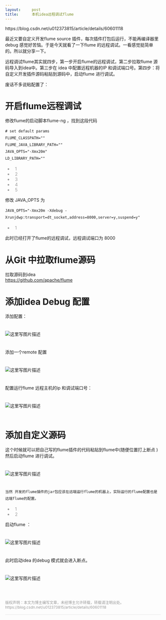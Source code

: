 ```yaml
---
layout:     post
title:      本机idea远程调试flume
---
```

<div id="article_content" class="article_content clearfix csdn-tracking-statistics" data-pid="blog" data-mod="popu_307" data-dsm="post">
								            <link rel="stylesheet" href="https://csdnimg.cn/release/phoenix/template/css/ck_htmledit_views-f76675cdea.css">
						<div class="htmledit_views" id="content_views">
                <p>https://blog.csdn.net/u012373815/article/details/60601118</p><p></p><div class="article_content clearfix csdn-tracking-statistics" style="padding:0px;margin:0px;"><div class="markdown_views" style="padding:0px;margin:0px;font-family:'-apple-system', 'SF UI Text', Arial, 'PingFang SC', 'Hiragino Sans GB', 'Microsoft YaHei', 'WenQuanYi Micro Hei', sans-serif, SimHei, SimSun;"><p>最近又要自定义开发flume source 插件，每次插件打包后运行，不能再编译器里debug 感觉好苦恼。于是今天就看了一下flume 的远程调试。一看感觉挺简单的。所以就分享一下。</p><p>远程调试flume其实就四步，第一步开启flume的远程调试，第二步拉取flume 源码导入到idea中。第三步在 idea 中配置远程机器的IP 和调试端口号。第四步：将自定义开发插件源码粘贴到源码中，启动flume 进行调试。</p><p>废话不多说粘配置了：</p><h1 style="padding:0px;"><a></a>开启flume远程调试</h1><p>修改flume的启动脚本flume-ng ，找到这段代码</p><pre class="prettyprint" style="font-size:14px;line-height:22px;"><code class="hljs actionscript has-numbering"># <span class="hljs-keyword">set</span> <span class="hljs-keyword">default</span> params
FLUME_CLASSPATH=<span class="hljs-string">""</span>
FLUME_JAVA_LIBRARY_PATH=<span class="hljs-string">""</span>
JAVA_OPTS=<span class="hljs-string">"-Xmx20m"</span>
LD_LIBRARY_PATH=<span class="hljs-string">""</span></code></pre><ul class="pre-numbering"><li style="padding-right:8px;padding-left:8px;color:rgb(153,153,153);">1</li><li style="padding-right:8px;padding-left:8px;color:rgb(153,153,153);">2</li><li style="padding-right:8px;padding-left:8px;color:rgb(153,153,153);">3</li><li style="padding-right:8px;padding-left:8px;color:rgb(153,153,153);">4</li><li style="padding-right:8px;padding-left:8px;color:rgb(153,153,153);">5</li></ul><p>修改 JAVA_OPTS 为</p><pre class="prettyprint" style="font-size:14px;line-height:22px;"><code class="hljs ini has-numbering"><span class="hljs-setting">JAVA_OPTS=<span class="hljs-value"><span class="hljs-string">"-Xmx20m -Xdebug -Xrunjdwp:transport=dt_socket,address=8000,server=y,suspend=y"</span></span></span></code></pre><ul class="pre-numbering"><li style="padding-right:8px;padding-left:8px;color:rgb(153,153,153);">1</li></ul><p>此时已经打开了flume的远程调试，远程调试端口为 8000</p><h1 style="padding:0px;"><a></a>从Git 中拉取flume源码</h1><p>拉取源码到idea <br><a href="https://github.com/apache/flume" rel="nofollow">https://github.com/apache/flume</a></p><h1 style="padding:0px;"><a></a>添加idea Debug 配置</h1><p>添加配置：</p><p><img src="https://img-blog.csdn.net/20170306222959576?watermark/2/text/aHR0cDovL2Jsb2cuY3Nkbi5uZXQvdTAxMjM3MzgxNQ==/font/5a6L5L2T/fontsize/400/fill/I0JBQkFCMA==/dissolve/70/gravity/SouthEast" alt="这里写图片描述" title="" style="margin-top:24px;margin-bottom:24px;"></p><p>添加一个remote 配置</p><p><img src="https://img-blog.csdn.net/20170306223141838?watermark/2/text/aHR0cDovL2Jsb2cuY3Nkbi5uZXQvdTAxMjM3MzgxNQ==/font/5a6L5L2T/fontsize/400/fill/I0JBQkFCMA==/dissolve/70/gravity/SouthEast" alt="这里写图片描述" title="" style="margin-top:24px;margin-bottom:24px;"></p><p>配置运行flume 远程主机的ip 和调试端口号：</p><p><img src="https://img-blog.csdn.net/20170306223302059?watermark/2/text/aHR0cDovL2Jsb2cuY3Nkbi5uZXQvdTAxMjM3MzgxNQ==/font/5a6L5L2T/fontsize/400/fill/I0JBQkFCMA==/dissolve/70/gravity/SouthEast" alt="这里写图片描述" title="" style="margin-top:24px;margin-bottom:24px;"></p><h1 style="padding:0px;"><a></a>添加自定义源码</h1><p>这个时候就可以把自己写的flume插件的代码粘贴到flume中(随便位置打上断点 )然后启动flume 进行调试。</p><p><img src="https://img-blog.csdn.net/20170306224014753?watermark/2/text/aHR0cDovL2Jsb2cuY3Nkbi5uZXQvdTAxMjM3MzgxNQ==/font/5a6L5L2T/fontsize/400/fill/I0JBQkFCMA==/dissolve/70/gravity/SouthEast" alt="这里写图片描述" title="" style="margin-top:24px;margin-bottom:24px;"></p><pre class="prettyprint" style="font-size:14px;line-height:22px;"><code class="has-numbering">当然 开发的flume插件的jar包应该在远端运行flume的机器上，实际运行的flume配置也是远端flume的配置。
</code></pre><ul class="pre-numbering"><li style="padding-right:8px;padding-left:8px;color:rgb(153,153,153);">1</li><li style="padding-right:8px;padding-left:8px;color:rgb(153,153,153);">2</li></ul><p>启动flume ：</p><p><img src="https://img-blog.csdn.net/20170306223654346?watermark/2/text/aHR0cDovL2Jsb2cuY3Nkbi5uZXQvdTAxMjM3MzgxNQ==/font/5a6L5L2T/fontsize/400/fill/I0JBQkFCMA==/dissolve/70/gravity/SouthEast" alt="这里写图片描述" title="" style="margin-top:24px;margin-bottom:24px;"></p><p>此时启动idea 的debug 模式就会进入断点。</p><p><img src="https://img-blog.csdn.net/20170306223917100?watermark/2/text/aHR0cDovL2Jsb2cuY3Nkbi5uZXQvdTAxMjM3MzgxNQ==/font/5a6L5L2T/fontsize/400/fill/I0JBQkFCMA==/dissolve/70/gravity/SouthEast" alt="这里写图片描述" title="" style="margin-top:24px;margin-bottom:24px;"></p></div></div><div class="article-bar-bottom" style="padding:0px 0px 16px;margin:36px 0px 0px;border-bottom:1px solid rgb(227,227,227);color:rgb(51,51,51);font-family:'SF Pro Display', Roboto, Noto, Arial, 'PingFang SC', 'Hiragino Sans GB', 'Microsoft YaHei', sans-serif;font-size:14px;"><div class="article-copyright" style="padding:0px;margin:0px;font-size:12px;color:rgb(153,153,153);">版权声明：本文为博主编写文章，未经博主允许转载，转载请注明出处。	https://blog.csdn.net/u012373815/article/details/60601118</div></div><br>            </div>
                </div>